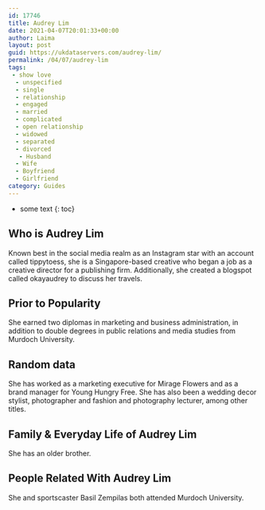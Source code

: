 ```yaml
---
id: 17746
title: Audrey Lim
date: 2021-04-07T20:01:33+00:00
author: Laima
layout: post
guid: https://ukdataservers.com/audrey-lim/
permalink: /04/07/audrey-lim
tags:
 - show love
  - unspecified
  - single
  - relationship
  - engaged
  - married
  - complicated
  - open relationship
  - widowed
  - separated
  - divorced
   - Husband
  - Wife
  - Boyfriend
  - Girlfriend
category: Guides
---
```


* some text
{: toc}


## Who is Audrey Lim
                  
                  
                  
Known best in the social media realm as an Instagram star with an account called tippytoess, she is a Singapore-based creative who began a job as a creative director for a publishing firm. Additionally, she created a blogspot called okayaudrey to discuss her travels.
                  
              
            
              
            
                
                
                
## Prior to Popularity
                  
                  
                  
She earned two diplomas in marketing and business administration, in addition to double degrees in public relations and media studies from Murdoch University.
                  
              
            
              
            
                
                
                
## Random data
                  
                  
                  
She has worked as a marketing executive for Mirage Flowers and as a brand manager for Young Hungry Free. She has also been a wedding decor stylist, photographer and fashion and photography lecturer, among other titles.
                  
              
            
              
            
                
                
                
## Family & Everyday Life of Audrey Lim
                  
                  
                  
She has an older brother.
                  
              
            
              
            
                
                
                
## People Related With Audrey Lim
                  
                  
                  
She and sportscaster Basil Zempilas both attended Murdoch University.
                  
              
            
              
            
                
              
            
              
              
            
            
              
            
          
          
          